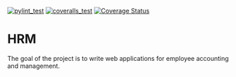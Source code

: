 [![pylint_test](https://github.com/EgorHubBrest/Human_Resourse_Managment/actions/workflows/pylint.yml/badge.svg?branch=developer)](https://github.com/EgorHubBrest/Human_Resourse_Managment/actions/workflows/pylint.yml)
[![coveralls_test](https://github.com/EgorHubBrest/Human_Resourse_Managment/actions/workflows/coveralls_test.yml/badge.svg?branch=developer)](https://github.com/EgorHubBrest/Human_Resourse_Managment/actions/workflows/coveralls_test.yml)
[![Coverage Status](https://coveralls.io/repos/github/EgorHubBrest/Human_Resourse_Managment/badge.svg)](https://coveralls.io/github/EgorHubBrest/Human_Resourse_Managment)
# HRM
The goal of the project is to write web applications for employee accounting and management.
